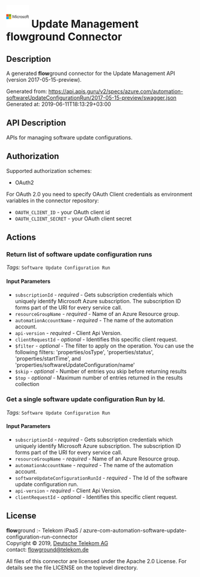 # ![LOGO](logo.png) Update Management **flow**ground Connector

## Description

A generated **flow**ground connector for the Update Management API (version 2017-05-15-preview).

Generated from: https://api.apis.guru/v2/specs/azure.com/automation-softwareUpdateConfigurationRun/2017-05-15-preview/swagger.json<br/>
Generated at: 2019-06-11T18:13:29+03:00

## API Description

APIs for managing software update configurations.

## Authorization

Supported authorization schemes:
- OAuth2

For OAuth 2.0 you need to specify OAuth Client credentials as environment variables in the connector repository:
* `OAUTH_CLIENT_ID` - your OAuth client id
* `OAUTH_CLIENT_SECRET` - your OAuth client secret

## Actions

### Return list of software update configuration runs

*Tags:* `Software Update Configuration Run`

#### Input Parameters
* `subscriptionId` - _required_ - Gets subscription credentials which uniquely identify Microsoft Azure subscription. The subscription ID forms part of the URI for every service call.
* `resourceGroupName` - _required_ - Name of an Azure Resource group.
* `automationAccountName` - _required_ - The name of the automation account.
* `api-version` - _required_ - Client Api Version.
* `clientRequestId` - _optional_ - Identifies this specific client request.
* `$filter` - _optional_ - The filter to apply on the operation. You can use the following filters: 'properties/osType', 'properties/status', 'properties/startTime', and 'properties/softwareUpdateConfiguration/name'
* `$skip` - _optional_ - Number of entries you skip before returning results
* `$top` - _optional_ - Maximum number of entries returned in the results collection

### Get a single software update configuration Run by Id.

*Tags:* `Software Update Configuration Run`

#### Input Parameters
* `subscriptionId` - _required_ - Gets subscription credentials which uniquely identify Microsoft Azure subscription. The subscription ID forms part of the URI for every service call.
* `resourceGroupName` - _required_ - Name of an Azure Resource group.
* `automationAccountName` - _required_ - The name of the automation account.
* `softwareUpdateConfigurationRunId` - _required_ - The Id of the software update configuration run.
* `api-version` - _required_ - Client Api Version.
* `clientRequestId` - _optional_ - Identifies this specific client request.

## License

**flow**ground :- Telekom iPaaS / azure-com-automation-software-update-configuration-run-connector<br/>
Copyright © 2019, [Deutsche Telekom AG](https://www.telekom.de)<br/>
contact: flowground@telekom.de

All files of this connector are licensed under the Apache 2.0 License. For details
see the file LICENSE on the toplevel directory.
